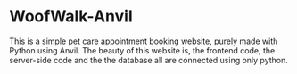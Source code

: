 # WoofWalk-Anvil
This is a simple pet care appointment booking website, purely made with Python using Anvil. The beauty of this website is, the frontend code, the server-side code and the the database all are  connected using only python.
